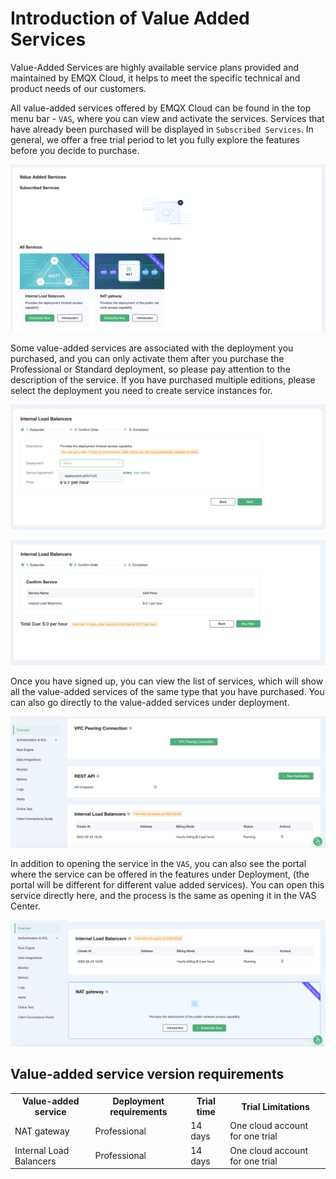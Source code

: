 # Introduction of Value Added Services

Value-Added Services are highly available service plans provided and maintained by EMQX Cloud, it helps to meet the specific technical and product needs of our customers.

All value-added services offered by EMQX Cloud can be found in the top menu bar - `VAS`, where you can view and activate the services. Services that have already been purchased will be displayed in `Subscribed Services`. In general, we offer a free trial period to let you fully explore the features before you decide to purchase.

![](./_assets/intro_01.png)

Some value-added services are associated with the deployment you purchased, and you can only activate them after you purchase the Professional or Standard deployment, so please pay attention to the description of the service. If you have purchased multiple editions, please select the deployment you need to create service instances for.

![](./_assets/intro_02.png)

![](./_assets/intro_03.png)

Once you have signed up, you can view the list of services, which will show all the value-added services of the same type that you have purchased. You can also go directly to the value-added services under deployment.

![](./_assets/intro_04.png)

In addition to opening the service in the `VAS`, you can also see the portal where the service can be offered in the features under Deployment, (the portal will be different for different value added services). You can open this service directly here, and the process is the same as opening it in the VAS Center.

![](./_assets/intro_05.png)


## Value-added service version requirements

<table>
   <tr>
      <th>Value-added service</th>
      <th>Deployment requirements</th>
      <th>Trial time</th>
      <th>Trial Limitations</th>
   </tr>
   <tr>
      <td>NAT gateway</td>
      <td>Professional</td>
      <td>14 days</td>
      <td>One cloud account for one trial</td>
   </tr>
   <tr>
      <td>Internal Load Balancers</td>
      <td>Professional</td>
      <td>14 days</td>
      <td>One cloud account for one trial</td>
   </tr>
</table>

